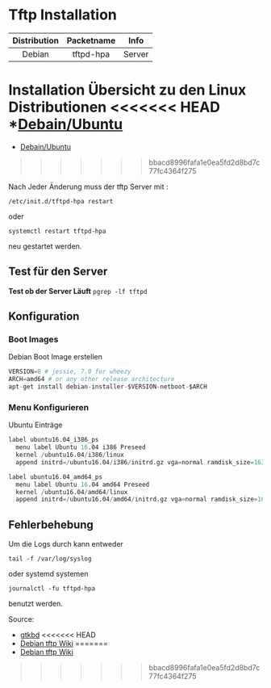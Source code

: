 # Tftp Installation

|Distribution|Packetname|Info|
| :---: | :---: | :---: |
|Debian|tftpd-hpa|Server|

Installation Übersicht zu den Linux Distributionen
<<<<<<< HEAD
*[Debain/Ubuntu](../tftpd-install-debian)
=======

* [Debain/Ubuntu](../tftpd-install-debian)
>>>>>>> bbacd8996fafa1e0ea5fd2d8bd7c77fc4364f275

Nach Jeder Änderung muss der tftp Server mit :

`/etc/init.d/tftpd-hpa restart`

oder

`systemctl restart tftpd-hpa`

neu gestartet werden.

## Test für den Server

**Test ob der Server Läuft**
`pgrep -lf tftpd`

## Konfiguration

### Boot Images

Debian Boot Image erstellen

```s
VERSION=8 # jessie, 7.0 for wheezy
ARCH=amd64 # or any other release architecture
apt-get install debian-installer-$VERSION-netboot-$ARCH
```

### Menu Konfigurieren

Ubuntu Einträge

```s
label ubuntu16.04_i386_ps
  menu label Ubuntu 16.04 i386 Preseed
  kernel /ubuntu16.04/i386/linux
  append initrd=/ubuntu16.04/i386/initrd.gz vga=normal ramdisk_size=16384 root=/dev/ram rw preseed/url=ftp://mirror.home.lan/pub/linux/preseed/xenial.seed debian-installer/locale=de_DE keyboard-configuration/layoutcode=de localechooser/translation/warn-light=true localechooser/translation/warn-severe=true netcfg/choose_interface=auto netcfg/get_hostname=ubuntu --

label ubuntu16.04_amd64_ps
  menu label Ubuntu 16.04 amd64 Preseed
  kernel /ubuntu16.04/amd64/linux
  append initrd=/ubuntu16.04/amd64/initrd.gz vga=normal ramdisk_size=16384 root=/dev/ram rw preseed/url=ftp://mirror.home.lan/pub/linux/preseed/xenial.seed debian-installer/locale=de_DE keyboard-configuration/layoutcode=de localechooser/translation/warn-light=true localechooser/translation/warn-severe=true netcfg/choose_interface=auto netcfg/get_hostname=ubuntu --
```

## Fehlerbehebung

Um die Logs durch kann entweder

`tail -f /var/log/syslog`

oder systemd systemen

 `journalctl -fu tftpd-hpa`

benutzt werden.

Source:

* [gtkbd](http://www.gtkdb.de/index_34_2792.html)
<<<<<<< HEAD
* [Debian tftp Wiki](https://wiki.debian.org/PXEBootInstall?action=show&redirect=DebianInstaller%2FNetbootPXE)
=======
* [Debian tftp Wiki](https://wiki.debian.org/PXEBootInstall?action=show&redirect=DebianInstaller%2FNetbootPXE)
>>>>>>> bbacd8996fafa1e0ea5fd2d8bd7c77fc4364f275
